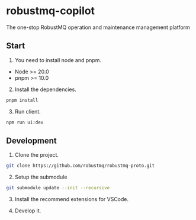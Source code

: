 # robustmq-copilot

The one-stop RobustMQ operation and maintenance management platform

## Start

1. You need to install node and pnpm.

- Node >= 20.0
- pnpm >= 10.0

2. Install the dependencies.

```bash
pnpm install
```

3. Run client.

```bash
npm run ui:dev
```

## Development

1. Clone the project.

```bash
git clone https://github.com/robustmq/robustmq-proto.git
```

2. Setup the submodule

```bash
git submodule update --init --recursive
```

3. Install the recommend extensions for VSCode.

4. Develop it.
